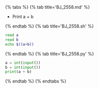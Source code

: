 {% tabs %}
{% tab title='BJ_2558.md' %}

* Print a + b

{% endtab %}
{% tab title='BJ_2558.sh' %}

```sh
read a
read b
echo $((a+b))
```

{% endtab %}
{% tab title='BJ_2558.py' %}

```py
a = int(input())
b = int(input())
print(a + b)
```

{% endtab %}
{% endtabs %}
